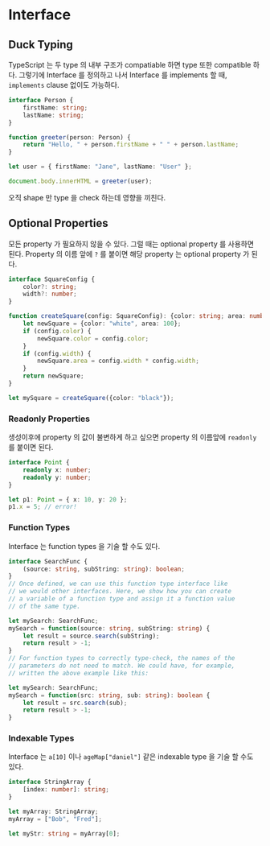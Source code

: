 # Interface

## Duck Typing
TypeScript 는 두 type 의 내부 구조가 compatiable 하면 type 또한 compatible 
하다. 그렇기에 Interface 를 정의하고 나서 Interface 를 implements 할 때, 
`implements` clause 없이도 가능하다.

```typescript
interface Person {
    firstName: string;
    lastName: string;
}

function greeter(person: Person) {
    return "Hello, " + person.firstName + " " + person.lastName;
}

let user = { firstName: "Jane", lastName: "User" };

document.body.innerHTML = greeter(user);
```

오직 shape 만 type 을 check 하는데 영향을 끼친다.

## Optional Properties

모든 property 가 필요하지 않을 수 있다. 그럴 때는 optional property 를 
사용하면 된다. Property 의 이름 앞에 `?` 를 붙이면 해당 property 는 
optional property 가 된다.

```typescript
interface SquareConfig {
    color?: string;
    width?: number;
}

function createSquare(config: SquareConfig): {color: string; area: number} {
    let newSquare = {color: "white", area: 100};
    if (config.color) {
        newSquare.color = config.color;
    }
    if (config.width) {
        newSquare.area = config.width * config.width;
    }
    return newSquare;
}

let mySquare = createSquare({color: "black"});
```

### Readonly Properties
생성이후에 property 의 값이 불변하게 하고 싶으면 property 의 이름앞에 
`readonly` 를 붙이면 된다.

```typescript
interface Point {
    readonly x: number;
    readonly y: number;
}

let p1: Point = { x: 10, y: 20 };
p1.x = 5; // error!
```

### Function Types
Interface 는 function types 을 기술 할 수도 있다.

```typescript
interface SearchFunc {
    (source: string, subString: string): boolean;
}
// Once defined, we can use this function type interface like 
// we would other interfaces. Here, we show how you can create 
// a variable of a function type and assign it a function value 
// of the same type.

let mySearch: SearchFunc;
mySearch = function(source: string, subString: string) {
    let result = source.search(subString);
    return result > -1;
}
// For function types to correctly type-check, the names of the 
// parameters do not need to match. We could have, for example, 
// written the above example like this:

let mySearch: SearchFunc;
mySearch = function(src: string, sub: string): boolean {
    let result = src.search(sub);
    return result > -1;
}
```

### Indexable Types
Interface 는 `a[10]` 이나 `ageMap["daniel"]` 같은 indexable type 을 
기술 할 수도 있다.

```typescript
interface StringArray {
    [index: number]: string;
}

let myArray: StringArray;
myArray = ["Bob", "Fred"];

let myStr: string = myArray[0];
```
